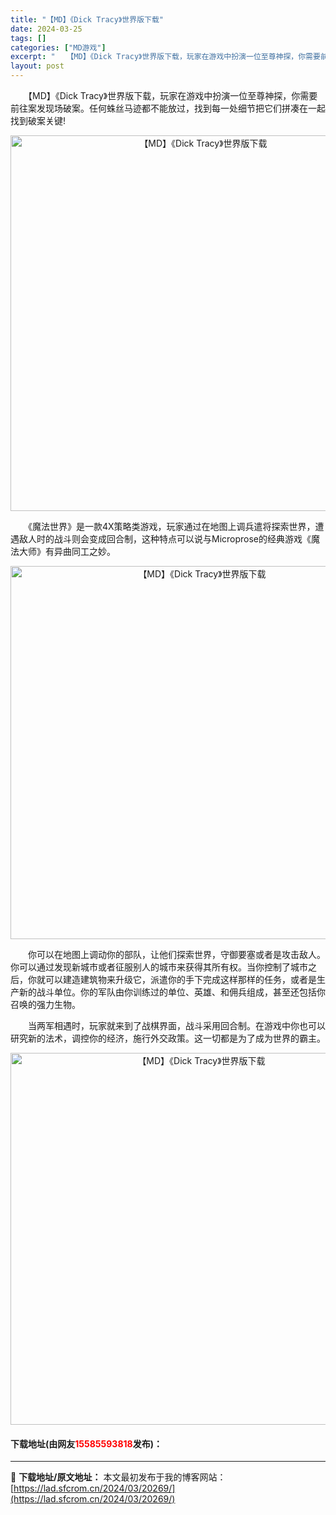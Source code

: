 ```yaml
---
title: "【MD】《Dick Tracy》世界版下载"
date: 2024-03-25
tags: []
categories: ["MD游戏"]
excerpt: "　　【MD】《Dick Tracy》世界版下载，玩家在游戏中扮演一位至尊神探，你需要前往案发现场破案。任何蛛丝马迹都不能放过，找到每一处细节把它们拼凑在一起找到破案关键! 　　《魔法世界》是一款4X策略类游戏，玩家通过在地图上调兵遣将探索世界，遭遇敌人时的战斗则会变成回合制，这种特点可以说与Micr&hellip;"
layout: post
---
```


 <p>　　【MD】《Dick Tracy》世界版下载，玩家在游戏中扮演一位至尊神探，你需要前往案发现场破案。任何蛛丝马迹都不能放过，找到每一处细节把它们拼凑在一起找到破案关键!</p> <p align="center"><img align="" border="0" src="https://lad.sfcrom.cn/wp-content/uploads/2024/03/20240325_6601086a2d193.png" width="601" alt="【MD】《Dick Tracy》世界版下载" /></p> <p>　　《魔法世界》是一款4X策略类游戏，玩家通过在地图上调兵遣将探索世界，遭遇敌人时的战斗则会变成回合制，这种特点可以说与Microprose的经典游戏《魔法大师》有异曲同工之妙。</p> <p align="center"><img align="" border="0" src="https://lad.sfcrom.cn/wp-content/uploads/2024/03/20240325_6601086ada396.png" width="597" alt="【MD】《Dick Tracy》世界版下载" /></p> <p>　　你可以在地图上调动你的部队，让他们探索世界，守御要塞或者是攻击敌人。你可以通过发现新城市或者征服别人的城市来获得其所有权。当你控制了城市之后，你就可以建造建筑物来升级它，派遣你的手下完成这样那样的任务，或者是生产新的战斗单位。你的军队由你训练过的单位、英雄、和佣兵组成，甚至还包括你召唤的强力生物。</p> <p>　　当两军相遇时，玩家就来到了战棋界面，战斗采用回合制。在游戏中你也可以研究新的法术，调控你的经济，施行外交政策。这一切都是为了成为世界的霸主。</p> <p align="center"><img align="" border="0" src="https://lad.sfcrom.cn/wp-content/uploads/2024/03/20240325_6601086b83684.png" width="595" alt="【MD】《Dick Tracy》世界版下载" /></p> <p><h4>下载地址(由网友<font color="red">15585593818</font>发布)：</h4></p> 

---
📖 **下载地址/原文地址：** 本文最初发布于我的博客网站：[https://lad.sfcrom.cn/2024/03/20269/](https://lad.sfcrom.cn/2024/03/20269/)
